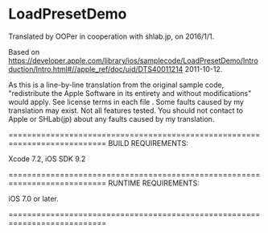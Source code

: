 # LoadPresetDemo

Translated by OOPer in cooperation with shlab.jp, on 2016/1/1.

Based on
<https://developer.apple.com/library/ios/samplecode/LoadPresetDemo/Introduction/Intro.html#//apple_ref/doc/uid/DTS40011214>
2011-10-12.

As this is a line-by-line translation from the original sample code, "redistribute the Apple Software in its entirety and without modifications" would apply. See license terms in each file .
Some faults caused by my translation may exist. Not all features tested.
You should not contact to Apple or SHLab(jp) about any faults caused by my translation.

===========================================================================
BUILD REQUIREMENTS:

Xcode 7.2, iOS SDK 9.2

===========================================================================
RUNTIME REQUIREMENTS:

iOS 7.0 or later.

===========================================================================
